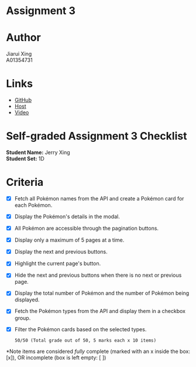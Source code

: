 # Assignment 3

# Author

Jiarui Xing  
A01354731

# Links

- [GitHub](https://github.com/YuanXiQWQ/BCIT-COMP2537-Assignment3)
- [Host](https://bcit-comp2537-assignment3.onrender.com)
- [Video](https://youtu.be/8Ks6XT5XveM)

# Self-graded Assignment 3 Checklist

**Student Name:** Jerry Xing  
**Student Set:** 1D

Criteria
========

- [X] Fetch all Pokémon names from the API and create a Pokémon card for each Pokémon.
- [X] Display the Pokémon's details in the modal.
- [X] All Pokémon are accessible through the pagination buttons.
- [X] Display only a maximum of 5 pages at a time.
- [X] Display the next and previous buttons.

- [X] Highlight the current page's button.
- [X] Hide the next and previous buttons when there is no next or previous page.
- [X] Display the total number of Pokémon and the number of Pokémon being displayed.
- [X] Fetch the Pokémon types from the API and display them in a checkbox group.
- [X] Filter the Pokémon cards based on the selected types.

      50/50 (Total grade out of 50, 5 marks each x 10 items)

*Note items are considered *fully* complete (marked with an x inside the box: [x]), OR incomplete (box is left
empty: [ ])
